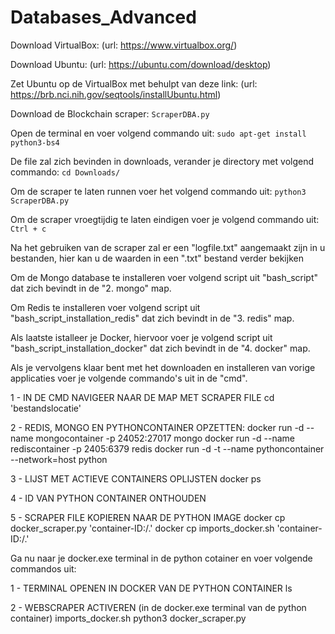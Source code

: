 # Databases_Advanced

Download VirtualBox: (url: https://www.virtualbox.org/)

Download Ubuntu: (url: https://ubuntu.com/download/desktop)

Zet Ubuntu op de VirtualBox met behulpt van deze link: (url: https://brb.nci.nih.gov/seqtools/installUbuntu.html)

Download de Blockchain scraper: 
  `ScraperDBA.py`

Open de terminal en voer volgend commando uit: 
  `sudo apt-get install python3-bs4`

De file zal zich bevinden in downloads, verander je directory met volgend commando: 
  `cd Downloads/`

Om de scraper te laten runnen voer het volgend commando uit: 
  `python3 ScraperDBA.py`

Om de scraper vroegtijdig te laten eindigen voer je  volgend commando uit:
  `Ctrl + c`
  
Na het gebruiken van de scraper zal er een "logfile.txt" aangemaakt zijn in u bestanden, hier kan u de waarden in een ".txt" bestand verder bekijken

Om de Mongo database te installeren voer volgend script uit "bash_script" dat zich bevindt in de "2. mongo" map.

Om Redis te installeren voer volgend script uit "bash_script_installation_redis" dat zich bevindt in de "3. redis" map.

Als laatste istalleer je Docker, hiervoor voer je volgend script uit "bash_script_installation_docker" dat zich bevindt in de "4. docker" map.

Als je vervolgens klaar bent met het downloaden en installeren van vorige applicaties voer je volgende commando's uit in de "cmd".

1 - IN DE CMD NAVIGEER NAAR DE MAP MET SCRAPER FILE
cd 'bestandslocatie'

2 - REDIS, MONGO EN PYTHONCONTAINER OPZETTEN:
docker run -d --name mongocontainer -p 24052:27017 mongo
docker run -d --name rediscontainer -p 2405:6379 redis
docker run -d -t --name pythoncontainer --network=host python


3 - LIJST MET ACTIEVE CONTAINERS OPLIJSTEN
docker ps

4 - ID VAN PYTHON CONTAINER ONTHOUDEN

5 - SCRAPER FILE KOPIEREN NAAR DE PYTHON IMAGE
docker cp docker_scraper.py 'container-ID:/.'
docker cp imports_docker.sh 'container-ID:/.'

Ga nu naar je docker.exe terminal in de python cotainer en voer volgende commandos uit:

1 - TERMINAL OPENEN IN DOCKER VAN DE PYTHON CONTAINER
ls

2 - WEBSCRAPER ACTIVEREN (in de docker.exe terminal van de python container)
imports_docker.sh
python3 docker_scraper.py